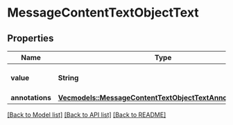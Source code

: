 # MessageContentTextObjectText

## Properties
Name | Type | Description | Notes
------------ | ------------- | ------------- | -------------
**value** | **String** | The data that makes up the text. | 
**annotations** | [**Vec<models::MessageContentTextObjectTextAnnotationsInner>**](MessageContentTextObject_text_annotations_inner.md) |  | 

[[Back to Model list]](../README.md#documentation-for-models) [[Back to API list]](../README.md#documentation-for-api-endpoints) [[Back to README]](../README.md)


